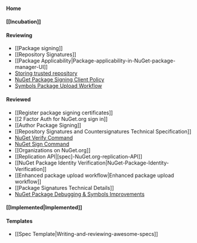 #### Home

#### [[Incubation]] 

#### Reviewing
* [[Package signing]]
* [[Repository Signatures]]
* [[Package Applicability|Package-applicability-in-NuGet-package-manager-UI]]
* [Storing trusted repository](https://github.com/NuGet/Home/wiki/%5BSpec%5D-NuGet-Config-schema-changes-to-enable-repository-signatures)
* [NuGet Package Signing Client Policy](https://github.com/NuGet/Home/wiki/%5BSpec%5D-NuGet-Package-Signing-Client-Policy)
* [Symbols Package Upload Workflow](https://github.com/NuGet/Home/wiki/Symbols-Package-Upload-Workflow)

#### Reviewed
* [[Register package signing certificates]]
* [[2 Factor Auth for NuGet.org sign in]]
* [[Author Package Signing]]
* [[Repository Signatures and Countersignatures Technical Specification]]
* [NuGet Verify Command](https://github.com/NuGet/Home/wiki/NuGet-Verify-Command)
* [NuGet Sign Command](https://github.com/NuGet/Home/wiki/NuGet-Sign-Command)
* [[Organizations on NuGet.org]]
* [[Replication API|[spec]-NuGet.org-replication-API]]
* [[NuGet Package Identity Verification|NuGet-Package-Identity-Verification]]
* [[Enhanced package upload workflow|Enhanced package upload workflow]]
* [[Package Signatures Technical Details]]
* [NuGet Package Debugging & Symbols Improvements](https://github.com/NuGet/Home/wiki/NuGet-Package-Debugging-&-Symbols-Improvements)

#### [[Implemented|Implemented]]

#### Templates
* [[Spec Template|Writing-and-reviewing-awesome-specs]]
